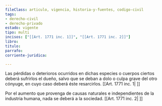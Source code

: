 ```yaml
---
fileClass: articulo, vigencia, historia-y-fuentes, codigo-civil
tags:
- derecho-civil
- derecho-privado
estado: vigente
tipo: multi
incisos: ["[[Art. 1771 inc. 1]]", "[[Art. 1771 inc. 2]]"]
libro:
titulo:
parrafo:
corriente-juridica:

---
```

Las pérdidas o deterioros ocurridos en dichas especies o cuerpos ciertos deberá sufrirlos el dueño, salvo que se deban a dolo o culpa grave del otro cónyuge, en cuyo caso deberá éste resarcirlos. [[Art. 1771 inc. 1| ]]

Por el aumento que provenga de causas naturales e independientes de la industria humana, nada se deberá a la sociedad. [[Art. 1771 inc. 2| ]]